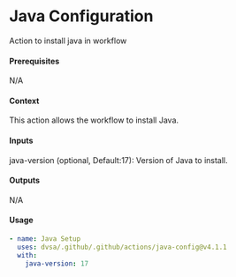 # Java Configuration
Action to install java in workflow

####  Prerequisites
N/A

####  Context
This action allows the workflow to install Java.

####  Inputs
java-version (optional, Default:17): Version of Java to install.

####  Outputs
N/A

####  Usage     
```yaml
- name: Java Setup
  uses: dvsa/.github/.github/actions/java-config@v4.1.1
  with:
    java-version: 17
```